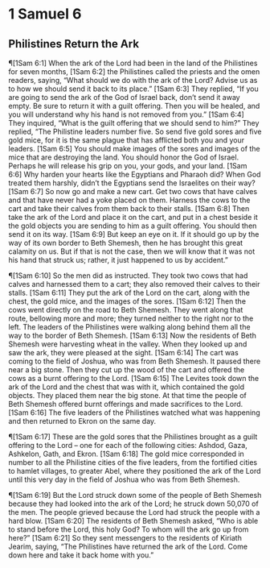 # 1 Samuel 6

## Philistines Return the Ark
¶[1Sam 6:1] When the ark of the Lord had been in the land of the Philistines for seven months,
[1Sam 6:2] the Philistines called the priests and the omen readers, saying, “What should we do with the ark of the Lord? Advise us as to how we should send it back to its place.”
[1Sam 6:3] They replied, “If you are going to send the ark of the God of Israel back, don’t send it away empty. Be sure to return it with a guilt offering. Then you will be healed, and you will understand why his hand is not removed from you.”
[1Sam 6:4] They inquired, “What is the guilt offering that we should send to him?” They replied, “The Philistine leaders number five. So send five gold sores and five gold mice, for it is the same plague that has afflicted both you and your leaders.
[1Sam 6:5] You should make images of the sores and images of the mice that are destroying the land. You should honor the God of Israel. Perhaps he will release his grip on you, your gods, and your land.
[1Sam 6:6] Why harden your hearts like the Egyptians and Pharaoh did? When God treated them harshly, didn’t the Egyptians send the Israelites on their way?
[1Sam 6:7] So now go and make a new cart. Get two cows that have calves and that have never had a yoke placed on them. Harness the cows to the cart and take their calves from them back to their stalls.
[1Sam 6:8] Then take the ark of the Lord and place it on the cart, and put in a chest beside it the gold objects you are sending to him as a guilt offering. You should then send it on its way.
[1Sam 6:9] But keep an eye on it. If it should go up by the way of its own border to Beth Shemesh, then he has brought this great calamity on us. But if that is not the case, then we will know that it was not his hand that struck us; rather, it just happened to us by accident.”

¶[1Sam 6:10] So the men did as instructed. They took two cows that had calves and harnessed them to a cart; they also removed their calves to their stalls.
[1Sam 6:11] They put the ark of the Lord on the cart, along with the chest, the gold mice, and the images of the sores.
[1Sam 6:12] Then the cows went directly on the road to Beth Shemesh. They went along that route, bellowing more and more; they turned neither to the right nor to the left. The leaders of the Philistines were walking along behind them all the way to the border of Beth Shemesh.
[1Sam 6:13] Now the residents of Beth Shemesh were harvesting wheat in the valley. When they looked up and saw the ark, they were pleased at the sight.
[1Sam 6:14] The cart was coming to the field of Joshua, who was from Beth Shemesh. It paused there near a big stone. Then they cut up the wood of the cart and offered the cows as a burnt offering to the Lord.
[1Sam 6:15] The Levites took down the ark of the Lord and the chest that was with it, which contained the gold objects. They placed them near the big stone. At that time the people of Beth Shemesh offered burnt offerings and made sacrifices to the Lord.
[1Sam 6:16] The five leaders of the Philistines watched what was happening and then returned to Ekron on the same day.

¶[1Sam 6:17] These are the gold sores that the Philistines brought as a guilt offering to the Lord – one for each of the following cities: Ashdod, Gaza, Ashkelon, Gath, and Ekron.
[1Sam 6:18] The gold mice corresponded in number to all the Philistine cities of the five leaders, from the fortified cities to hamlet villages, to greater Abel, where they positioned the ark of the Lord until this very day in the field of Joshua who was from Beth Shemesh.

¶[1Sam 6:19] But the Lord struck down some of the people of Beth Shemesh because they had looked into the ark of the Lord; he struck down 50,070 of the men. The people grieved because the Lord had struck the people with a hard blow.
[1Sam 6:20] The residents of Beth Shemesh asked, “Who is able to stand before the Lord, this holy God? To whom will the ark go up from here?”
[1Sam 6:21] So they sent messengers to the residents of Kiriath Jearim, saying, “The Philistines have returned the ark of the Lord. Come down here and take it back home with you.”
